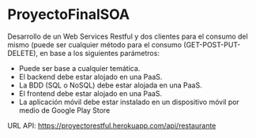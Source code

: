 # ProyectoFinalSOA
Desarrollo de un Web Services Restful y dos clientes para el consumo del mismo (puede ser cualquier método para el consumo (GET-POST-PUT-DELETE), en base a los siguientes parámetros:
- Puede ser base a cualquier temática.
- El backend debe estar alojado en una PaaS.
- La BDD (SQL o NoSQL) debe estar alojada en una PaaS.
- El frontend debe estar alojado en una PaaS.
- La aplicación móvil debe estar instalado en un dispositivo móvil por medio de Google Play Store


URL API: https://proyectorestful.herokuapp.com/api/restaurante  
